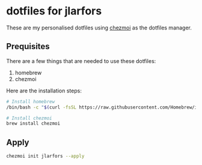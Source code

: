 # dotfiles for jlarfors

These are my personalised dotfiles using [chezmoi](https://www.chezmoi.io/) as the dotfiles manager.

## Prequisites

There are a few things that are needed to use these dotfiles:

1. homebrew
2. chezmoi

Here are the installation steps:

```bash
# Install homebrew
/bin/bash -c "$(curl -fsSL https://raw.githubusercontent.com/Homebrew/install/HEAD/install.sh)"

# Install chezmoi
brew install chezmoi
```

## Apply

```bash
chezmoi init jlarfors --apply
```
